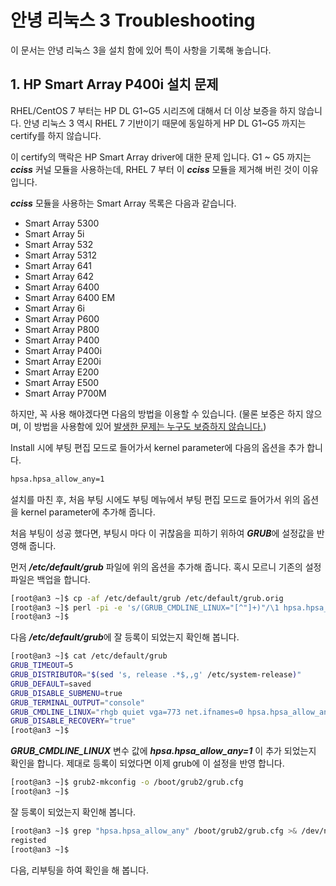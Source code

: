 # 안녕 리눅스 3 Troubleshooting

이 문서는 안녕 리눅스 3을 설치 함에 있어 특이 사항을 기록해 놓습니다.

## 1. HP Smart Array P400i 설치 문제

RHEL/CentOS 7 부터는 HP DL G1~G5 시리즈에 대해서 더 이상 보증을 하지 않습니다. 안녕 리눅스 3 역시 RHEL 7 기반이기 때문에 동일하게 HP DL G1~G5 까지는 certify를 하지 않습니다.

이 certify의 맥락은 HP Smart Array driver에 대한 문제 입니다. G1 ~ G5 까지는 ***cciss*** 커널 모듈을 사용하는데, RHEL 7 부터 이 ***cciss*** 모듈을 제거해 버린 것이 이유 입니다.

***cciss*** 모듈을 사용하는 Smart Array 목록은 다음과 같습니다.

* Smart Array 5300 
* Smart Array 5i 
* Smart Array 532 
* Smart Array 5312 
* Smart Array 641 
* Smart Array 642 
* Smart Array 6400 
* Smart Array 6400 EM 
* Smart Array 6i 
* Smart Array P600 
* Smart Array P800 
* Smart Array P400 
* Smart Array P400i 
* Smart Array E200i 
* Smart Array E200 
* Smart Array E500 
* Smart Array P700M

하지만, 꼭 사용 해야겠다면 다음의 방법을 이용할 수 있습니다. (물론 보증은 하지 않으며, 이 방법을 사용함에 있어 <u>발생한 문제는 누구도 보증하지 않습니다.</u>)

Install 시에 부팅 편집 모드로 들어가서 kernel parameter에 다음의 옵션을 추가 합니다.

```bash
hpsa.hpsa_allow_any=1
```

설치를 마친 후, 처음 부팅 시에도 부팅 메뉴에서 부팅 편집 모드로 들어가서 위의 옵션을 kernel parameter에 추가해 줍니다.

처음 부팅이 성공 했다면, 부팅시 마다 이 귀찮음을 피하기 위하여 ***GRUB***에 설정값을 반영해 줍니다.

먼저 ***/etc/default/grub*** 파일에 위의 옵션을 추가해 줍니다. 혹시 모르니 기존의 설정 파일은 백업을 합니다.

```bash
[root@an3 ~]$ cp -af /etc/default/grub /etc/default/grub.orig
[root@an3 ~]$ perl -pi -e 's/(GRUB_CMDLINE_LINUX="[^"]+)"/\1 hpsa.hpsa_allow_any=1"/g' /etc/default/grub
[root@an3 ~]$
```

다음 ***/etc/default/grub***에 잘 등록이 되었는지 확인해 봅니다.

```bash
[root@an3 ~]$ cat /etc/default/grub
GRUB_TIMEOUT=5
GRUB_DISTRIBUTOR="$(sed 's, release .*$,,g' /etc/system-release)"
GRUB_DEFAULT=saved
GRUB_DISABLE_SUBMENU=true
GRUB_TERMINAL_OUTPUT="console"
GRUB_CMDLINE_LINUX="rhgb quiet vga=773 net.ifnames=0 hpsa.hpsa_allow_any=1"
GRUB_DISABLE_RECOVERY="true"
[root@an3 ~]$
```
***GRUB_CMDLINE_LINUX*** 변수 값에 ***hpsa.hpsa_allow_any=1*** 이 추가 되었는지 확인을 합니다. 제대로 등록이 되었다면 이제 grub에 이 설정을 반영 합니다.

```bash
[root@an3 ~]$ grub2-mkconfig -o /boot/grub2/grub.cfg
[root@an3 ~]$
```

잘 등록이 되었는지 확인해 봅니다.

```bash
[root@an3 ~]$ grep "hpsa.hpsa_allow_any" /boot/grub2/grub.cfg >& /dev/null; [ $? -eq 0 ] && echo "registed" || echo "Not registed"
registed
[root@an3 ~]$
```

다음, 리부팅을 하여 확인을 해 봅니다.



